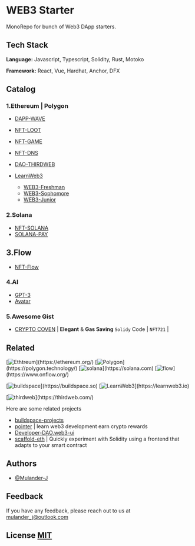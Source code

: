 # WEB3 Starter

MonoRepo for bunch of Web3 DApp starters.

## Tech Stack

**Language:** Javascript, Typescript, Solidity, Rust, Motoko

**Framework:** React, Vue, Hardhat, Anchor, DFX

## Catalog

### 1.Ethereum | Polygon

- [DAPP-WAVE](/dapp-wave/)
- [NFT-LOOT](/nft-loot/)
- [NFT-GAME](/nft-game/)
- [NFT-DNS](/nft-dns/)
- [DAO-THIRDWEB](/dao-thirdweb/)

- [LearnWeb3](/learn-web3/)
  - [WEB3-Freshman](/learn-web3/freshman/)
  - [WEB3-Sophomore](/learn-web3/sophomore/)
  - [WEB3-Junior](/learn-web3/junior/)

### 2.Solana

- [NFT-SOLANA](/nft-sol/)
- [SOLANA-PAY](/solana-pay/)

## 3.Flow

- [NFT-Flow](/nft-flow/)

### 4.AI

- [GPT-3](/ai/gpt3-try/)
- [Avatar](/ai/avatar/)

### 5.Awesome Gist

- [CRYPTO COVEN](/awesome.gist/CryptoCoven.sol) | **Elegant** & **Gas Saving** `Solidy` Code | `NFT721` |

## Related

[![Ethtreum](https://img.shields.io/badge/network-ethereum-3498db.svg?)](https://ethereum.org/)
[![Polygon](https://img.shields.io/badge/network-polygon-7B3FE4.svg?)](https://polygon.technology/)
[![solana](https://img.shields.io/badge/network-solana-14f195.svg?)](https://solana.com)
[![flow](https://img.shields.io/badge/network-flow-00ef8b.svg?)](https://www.onflow.org/)

[![buildspace](https://img.shields.io/badge/platform-buildspace-9d8eee.svg?)](https://buildspace.so)
[![LearnWeb3](https://img.shields.io/badge/platform-LearnWeb3-8291fe.svg?)](https://learnweb3.io)

[![thirdweb](https://img.shields.io/badge/util-thirdweb-A855F7.svg?)](https://thirdweb.com/)

Here are some related projects

- [buildspace-projects](https://github.com/buildspace/buildspace-projects)
- [pointer](https://www.pointer.gg/) | learn web3 development earn crypto rewards
- [Developer-DAO.web3-ui](https://github.com/Developer-DAO/web3-ui)
- [scaffold-eth](https://github.com/scaffold-eth/scaffold-eth) | Quickly experiment with Solidity using a frontend that adapts to your smart contract

## Authors

- [@Mulander-J](https://github.com/Mulander-J)

## Feedback

If you have any feedback, please reach out to us at mulander_j@outlook.com

## License [MIT](/LICENSE)